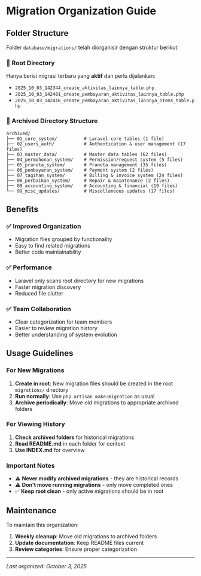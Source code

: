 # Migration Organization Guide

## Folder Structure

Folder `database/migrations/` telah diorganisir dengan struktur berikut:

### 📂 Root Directory

Hanya berisi migrasi terbaru yang **aktif** dan perlu dijalankan:

-   `2025_10_03_142344_create_aktivitas_lainnya_table.php`
-   `2025_10_03_142401_create_pembayaran_aktivitas_lainnya_table.php`
-   `2025_10_03_142416_create_pembayaran_aktivitas_lainnya_items_table.php`

### 📁 Archived Directory Structure

```
archived/
├── 01_core_system/          # Laravel core tables (1 file)
├── 02_users_auth/           # Authentication & user management (17 files)
├── 03_master_data/          # Master data tables (62 files)
├── 04_permohonan_system/    # Permission/request system (5 files)
├── 05_pranota_system/       # Pranota management (35 files)
├── 06_pembayaran_system/    # Payment system (2 files)
├── 07_tagihan_system/       # Billing & invoice system (24 files)
├── 08_perbaikan_system/     # Repair & maintenance (2 files)
├── 09_accounting_system/    # Accounting & financial (19 files)
└── 99_misc_updates/         # Miscellaneous updates (17 files)
```

## Benefits

### ✅ **Improved Organization**

-   Migration files grouped by functionality
-   Easy to find related migrations
-   Better code maintainability

### ✅ **Performance**

-   Laravel only scans root directory for new migrations
-   Faster migration discovery
-   Reduced file clutter

### ✅ **Team Collaboration**

-   Clear categorization for team members
-   Easier to review migration history
-   Better understanding of system evolution

## Usage Guidelines

### For New Migrations

1. **Create in root**: New migration files should be created in the root `migrations/` directory
2. **Run normally**: Use `php artisan make:migration` as usual
3. **Archive periodically**: Move old migrations to appropriate archived folders

### For Viewing History

1. **Check archived folders** for historical migrations
2. **Read README.md** in each folder for context
3. **Use INDEX.md** for overview

### Important Notes

-   ⚠️ **Never modify archived migrations** - they are historical records
-   ⚠️ **Don't move running migrations** - only move completed ones
-   ✅ **Keep root clean** - only active migrations should be in root

## Maintenance

To maintain this organization:

1. **Weekly cleanup**: Move old migrations to archived folders
2. **Update documentation**: Keep README files current
3. **Review categories**: Ensure proper categorization

---

_Last organized: October 3, 2025_
